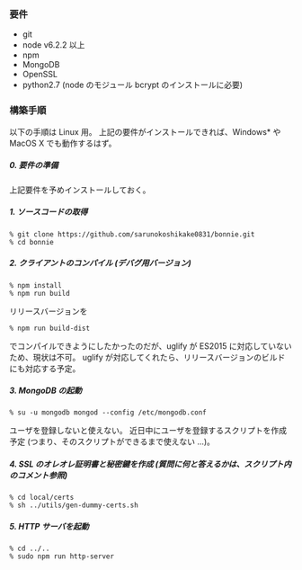 ### 要件

* git
* node v6.2.2 以上
* npm
* MongoDB
* OpenSSL
* python2.7 (node のモジュール bcrypt のインストールに必要)


### 構築手順

以下の手順は Linux 用。
上記の要件がインストールできれば、Windows* や MacOS X でも動作するはず。


##### 0. 要件の準備

上記要件を予めインストールしておく。


##### 1. ソースコードの取得

    % git clone https://github.com/sarunokoshikake0831/bonnie.git
    % cd bonnie


##### 2. クライアントのコンパイル (デバグ用バージョン)

    % npm install
    % npm run build

リリースバージョンを

    % npm run build-dist

でコンパイルできようにしたかったのだが、uglify が ES2015 に対応していないため、現状は不可。
uglify が対応してくれたら、リリースバージョンのビルドにも対応する予定。


##### 3. MongoDB の起動

    % su -u mongodb mongod --config /etc/mongodb.conf

ユーザを登録しないと使えない。
近日中にユーザを登録するスクリプトを作成予定 (つまり、そのスクリプトができるまで使えない ...)。


##### 4. SSL のオレオレ証明書と秘密鍵を作成 (質問に何と答えるかは、スクリプト内のコメント参照)

    % cd local/certs
    % sh ../utils/gen-dummy-certs.sh

##### 5. HTTP サーバを起動

    % cd ../..
    % sudo npm run http-server

